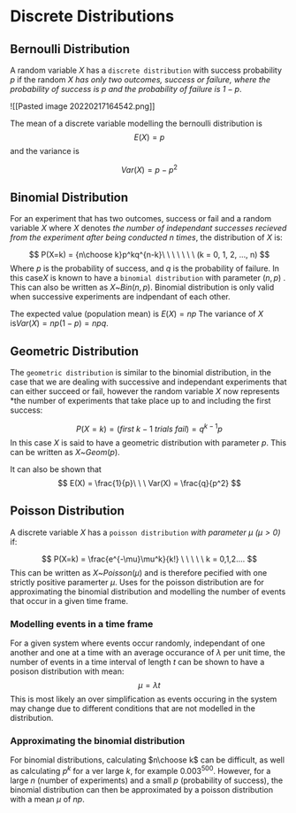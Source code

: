 # Discrete Distributions 
## Bernoulli Distribution
A random variable $X$ has a `discrete distribution` with success probability $p$ if the random $X$ *has only two outcomes, success or failure, where the probability of success is $p$ and the probability of failure is $1-p$*.

![[Pasted image 20220217164542.png]]

The mean of a discrete variable modelling the bernoulli distribution is 
$$
E(X) = p
$$
and the variance is

$$
Var(X) = p - p^2
$$

## Binomial Distribution
For an experiment that has two outcomes, success or fail and a random variable $X$ where $X$ denotes *the number of independant successes recieved from the experiment after being conducted $n$ times*, the distribution of $X$ is:

$$
	P(X=k) = {n\choose k}p^kq^{n-k}\ \ \ \ \ \ \ (k = 0, 1, 2, ..., n)
$$
Where $p$ is the probability of success, and $q$ is the probability of failure. In this case$X$ is known to have a `binomial distribution` with parameter ($n,p$) . This can also be written as $X$~$Bin(n,p)$. Binomial distribution is only valid when successive experiments are indpendant of each other.

The expected value (population mean) is $E(X)=np$
The variance of $X$ is$Var(X) = np(1-p) = npq$.

## Geometric Distribution
The `geometric distribution` is similar to the binomial distribution, in the case that we are dealing with successive and independant experiments that can either succeed or fail, however the random variable $X$ now represents *the number of experiments that take place up to and including the first success:

$$
P(X=k) = (first\ k-1\ trials\ fail) = q^{k-1}p
$$
In this case $X$ is said to have a geometric distribution with parameter $p$. This can be written as $X$~$Geom(p)$.

It can also be shown that
$$
E(X) = \frac{1}{p}\ \ \ Var(X) = \frac{q}{p^2}
$$
## Poisson Distribution
A discrete variable $X$ has a `poisson distribution` *with parameter $\mu$  $(\mu > 0)$* if:

$$
P(X=k) = \frac{e^{-\mu}\mu^k}{k!} \ \ \ \ \ k = 0,1,2....
$$
This can be written as $X$~$Poisson(\mu)$ and is therefore pecified with one strictly positive paramerter $\mu$. Uses for the poisson distribution are for approximating the binomial distribution and modelling the number of events that occur in a given time frame.

### Modelling events in a time frame

For a given system where events occur randomly, independant of one another and one at a time with an average occurance of $\lambda$ per unit time, the number of events in a time interval of length $t$ can be shown to have a posison distribution with mean:
$$
\mu = \lambda t
$$
This is most likely an over simplification as events occuring in the system may change due to different conditions that are not modelled in the distribution.

### Approximating the binomial distribution
For binomial distributions, calculating $n\choose k$ can be difficult, as well as calculating $p^k$ for a ver large $k$, for example $0.003^{500}$. However, for a large $n$ (number of experiments) and a small $p$ (probability of success), the binomial distribution can then be approximated by a poisson distribution with a mean $\mu$ of $np$. 